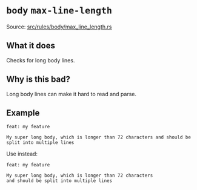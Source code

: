 # `body` `max-line-length`

Source: [src/rules/body/max_line_length.rs](../../src/rules/body/max_line_length.rs)

## What it does
Checks for long body lines.

## Why is this bad?
Long body lines can make it hard to read and parse.

## Example
```git-commit
feat: my feature

My super long body, which is longer than 72 characters and should be split into multiple lines
```

Use instead:
```git-commit
feat: my feature

My super long body, which is longer than 72 characters
and should be split into multiple lines
```
